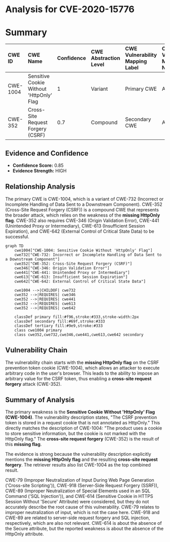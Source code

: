 # Analysis for CVE-2020-15776

# Summary
| CWE ID    | CWE Name                                                  | Confidence | CWE Abstraction Level | CWE Vulnerability Mapping Label | CWE-Vulnerability Mapping Notes |
| :-------- | :-------------------------------------------------------- | :--------- | :-------------------- | :------------------------------ | :------------------------------ |
| CWE-1004  | Sensitive Cookie Without 'HttpOnly' Flag                | 1          | Variant               | Primary CWE                    | Allowed                       |
| CWE-352   | Cross-Site Request Forgery (CSRF)                         | 0.7        | Compound              | Secondary CWE                  | Allowed                       |

## Evidence and Confidence

*   **Confidence Score:** 0.85
*   **Evidence Strength:** HIGH

## Relationship Analysis
The primary CWE is CWE-1004, which is a variant of CWE-732 (Incorrect or Incomplete Handling of Data Sent to a Downstream Component). CWE-352 (Cross-Site Request Forgery (CSRF)) is a compound CWE that represents the broader attack, which relies on the weakness of the **missing HttpOnly flag**. CWE-352 also requires CWE-346 (Origin Validation Error), CWE-441 (Unintended Proxy or Intermediary), CWE-613 (Insufficient Session Expiration), and CWE-642 (External Control of Critical State Data) to be successful.

```mermaid
graph TD
    cwe1004["CWE-1004: Sensitive Cookie Without 'HttpOnly' Flag"]
    cwe732["CWE-732: Incorrect or Incomplete Handling of Data Sent to a Downstream Component"]
    cwe352["CWE-352: Cross-Site Request Forgery (CSRF)"]
    cwe346["CWE-346: Origin Validation Error"]
    cwe441["CWE-441: Unintended Proxy or Intermediary"]
    cwe613["CWE-613: Insufficient Session Expiration"]
    cwe642["CWE-642: External Control of Critical State Data"]
    
    cwe1004 -->|CHILDOF| cwe732
    cwe352 -->|REQUIRES| cwe346
    cwe352 -->|REQUIRES| cwe441
    cwe352 -->|REQUIRES| cwe613
    cwe352 -->|REQUIRES| cwe642
    
    classDef primary fill:#f96,stroke:#333,stroke-width:2px
    classDef secondary fill:#69f,stroke:#333
    classDef tertiary fill:#9e9,stroke:#333
    class cwe1004 primary
    class cwe352,cwe732,cwe346,cwe441,cwe613,cwe642 secondary
```

## Vulnerability Chain
The vulnerability chain starts with the **missing HttpOnly flag** on the CSRF prevention token cookie (CWE-1004), which allows an attacker to execute arbitrary code in the user's browser. This leads to the ability to impose an arbitrary value for the CSRF token, thus enabling a **cross-site request forgery** attack (CWE-352).

## Summary of Analysis
The primary weakness is the **Sensitive Cookie Without 'HttpOnly' Flag (CWE-1004)**. The vulnerability description states, "The CSRF prevention token is stored in a request cookie that is not annotated as HttpOnly." This directly matches the description of CWE-1004: "The product uses a cookie to store sensitive information, but the cookie is not marked with the HttpOnly flag." The **cross-site request forgery** (CWE-352) is the result of this **missing flag**.

The evidence is strong because the vulnerability description explicitly mentions the **missing HttpOnly flag** and the resulting **cross-site request forgery**. The retriever results also list CWE-1004 as the top combined result.

CWE-79 (Improper Neutralization of Input During Web Page Generation ('Cross-site Scripting')), CWE-918 (Server-Side Request Forgery (SSRF)), CWE-89 (Improper Neutralization of Special Elements used in an SQL Command ('SQL Injection')), and CWE-614 (Sensitive Cookie in HTTPS Session Without 'Secure' Attribute) were considered, but they do not accurately describe the root cause of this vulnerability. CWE-79 relates to improper neutralization of input, which is not the case here. CWE-918 and CWE-89 are related to server-side request forgery and SQL injection, respectively, which are also not relevant. CWE-614 is about the absence of the Secure attribute, but the reported weakness is about the absence of the HttpOnly attribute.